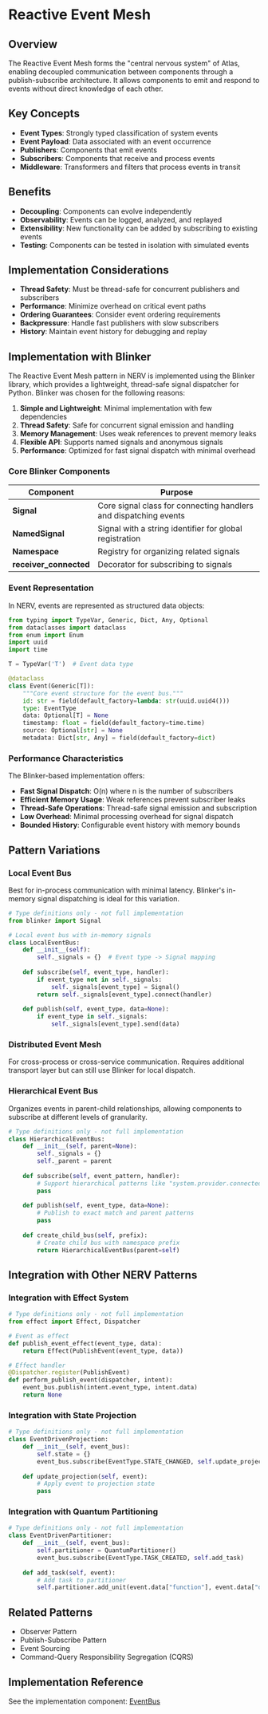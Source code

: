 # Reactive Event Mesh

## Overview

The Reactive Event Mesh forms the "central nervous system" of Atlas, enabling decoupled communication between components through a publish-subscribe architecture. It allows components to emit and respond to events without direct knowledge of each other.

## Key Concepts

- **Event Types**: Strongly typed classification of system events
- **Event Payload**: Data associated with an event occurrence
- **Publishers**: Components that emit events
- **Subscribers**: Components that receive and process events
- **Middleware**: Transformers and filters that process events in transit

## Benefits

- **Decoupling**: Components can evolve independently
- **Observability**: Events can be logged, analyzed, and replayed
- **Extensibility**: New functionality can be added by subscribing to existing events
- **Testing**: Components can be tested in isolation with simulated events

## Implementation Considerations

- **Thread Safety**: Must be thread-safe for concurrent publishers and subscribers
- **Performance**: Minimize overhead on critical event paths
- **Ordering Guarantees**: Consider event ordering requirements
- **Backpressure**: Handle fast publishers with slow subscribers
- **History**: Maintain event history for debugging and replay

## Implementation with Blinker

The Reactive Event Mesh pattern in NERV is implemented using the Blinker library, which provides a lightweight, thread-safe signal dispatcher for Python. Blinker was chosen for the following reasons:

1. **Simple and Lightweight**: Minimal implementation with few dependencies
2. **Thread Safety**: Safe for concurrent signal emission and handling
3. **Memory Management**: Uses weak references to prevent memory leaks
4. **Flexible API**: Supports named signals and anonymous signals
5. **Performance**: Optimized for fast signal dispatch with minimal overhead

### Core Blinker Components

| Component | Purpose |
|-----------|---------|
| **Signal** | Core signal class for connecting handlers and dispatching events |
| **NamedSignal** | Signal with a string identifier for global registration |
| **Namespace** | Registry for organizing related signals |
| **receiver_connected** | Decorator for subscribing to signals |

### Event Representation

In NERV, events are represented as structured data objects:

```python
from typing import TypeVar, Generic, Dict, Any, Optional
from dataclasses import dataclass
from enum import Enum
import uuid
import time

T = TypeVar('T')  # Event data type

@dataclass
class Event(Generic[T]):
    """Core event structure for the event bus."""
    id: str = field(default_factory=lambda: str(uuid.uuid4()))
    type: EventType
    data: Optional[T] = None
    timestamp: float = field(default_factory=time.time)
    source: Optional[str] = None
    metadata: Dict[str, Any] = field(default_factory=dict)
```

### Performance Characteristics

The Blinker-based implementation offers:

- **Fast Signal Dispatch**: O(n) where n is the number of subscribers
- **Efficient Memory Usage**: Weak references prevent subscriber leaks
- **Thread-Safe Operations**: Thread-safe signal emission and subscription
- **Low Overhead**: Minimal processing overhead for signal dispatch
- **Bounded History**: Configurable event history with memory bounds

## Pattern Variations

### Local Event Bus

Best for in-process communication with minimal latency. Blinker's in-memory signal dispatching is ideal for this variation.

```python
# Type definitions only - not full implementation
from blinker import Signal

# Local event bus with in-memory signals
class LocalEventBus:
    def __init__(self):
        self._signals = {}  # Event type -> Signal mapping
        
    def subscribe(self, event_type, handler):
        if event_type not in self._signals:
            self._signals[event_type] = Signal()
        return self._signals[event_type].connect(handler)
        
    def publish(self, event_type, data=None):
        if event_type in self._signals:
            self._signals[event_type].send(data)
```

### Distributed Event Mesh

For cross-process or cross-service communication. Requires additional transport layer but can still use Blinker for local dispatch.

### Hierarchical Event Bus

Organizes events in parent-child relationships, allowing components to subscribe at different levels of granularity.

```python
# Type definitions only - not full implementation
class HierarchicalEventBus:
    def __init__(self, parent=None):
        self._signals = {}
        self._parent = parent
        
    def subscribe(self, event_pattern, handler):
        # Support hierarchical patterns like "system.provider.connected"
        pass
        
    def publish(self, event_type, data=None):
        # Publish to exact match and parent patterns
        pass
        
    def create_child_bus(self, prefix):
        # Create child bus with namespace prefix
        return HierarchicalEventBus(parent=self)
```

## Integration with Other NERV Patterns

### Integration with Effect System

```python
# Type definitions only - not full implementation
from effect import Effect, Dispatcher

# Event as effect
def publish_event_effect(event_type, data):
    return Effect(PublishEvent(event_type, data))

# Effect handler
@Dispatcher.register(PublishEvent)
def perform_publish_event(dispatcher, intent):
    event_bus.publish(intent.event_type, intent.data)
    return None
```

### Integration with State Projection

```python
# Type definitions only - not full implementation
class EventDrivenProjection:
    def __init__(self, event_bus):
        self.state = {}
        event_bus.subscribe(EventType.STATE_CHANGED, self.update_projection)
        
    def update_projection(self, event):
        # Apply event to projection state
        pass
```

### Integration with Quantum Partitioning

```python
# Type definitions only - not full implementation
class EventDrivenPartitioner:
    def __init__(self, event_bus):
        self.partitioner = QuantumPartitioner()
        event_bus.subscribe(EventType.TASK_CREATED, self.add_task)
        
    def add_task(self, event):
        # Add task to partitioner
        self.partitioner.add_unit(event.data["function"], event.data["dependencies"])
```

## Related Patterns

- Observer Pattern
- Publish-Subscribe Pattern
- Event Sourcing
- Command-Query Responsibility Segregation (CQRS)

## Implementation Reference

See the implementation component: [EventBus](../components/event_bus.md)